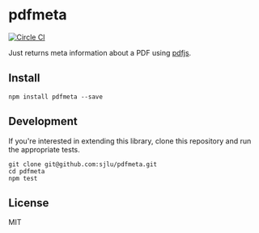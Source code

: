 # pdfmeta

[![Circle CI](https://circleci.com/gh/sjlu/pdfmeta.svg?style=svg)](https://circleci.com/gh/sjlu/pdfmeta)

Just returns meta information about a PDF using [pdfjs](https://mozilla.github.io/pdf.js/).

## Install

```
npm install pdfmeta --save
```

## Development

If you're interested in extending this library, clone this repository and run the appropriate tests.

```
git clone git@github.com:sjlu/pdfmeta.git
cd pdfmeta
npm test
```

## License

MIT